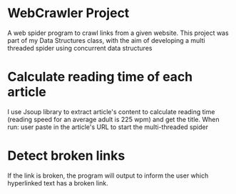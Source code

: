 # WebCrawler Project
A web spider program to crawl links from a given website. This project was part of my Data Structures class, with the aim of developing a multi threaded spider using concurrent data structures

# Calculate reading time of each article
I use Jsoup library to extract article's content to calculate reading time (reading speed for an average adult is 225 wpm) and get the title.
When run: user paste in the article's URL to start the multi-threaded spider

# Detect broken links
If the link is broken, the program will output to inform the user which hyperlinked text has a broken link.
